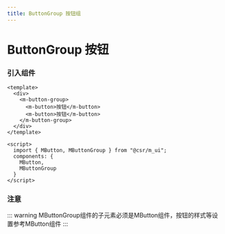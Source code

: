 ```yaml
---
title: ButtonGroup 按钮组
---
```

# ButtonGroup 按钮
### 引入组件

```vue
<template>
  <div>
    <m-button-group>
      <m-button>按钮</m-button>
      <m-button>按钮</m-button>
    </m-button-group>
  </div>
</template>

<script>
  import { MButton, MButtonGroup } from "@csr/m_ui";
  components: {
    MButton,
    MButtonGroup
  }
</script>
```
<button-group-demos></button-group-demos>

### 注意
::: warning
MButtonGroup组件的子元素必须是MButton组件，按钮的样式等设置参考MButton组件
:::